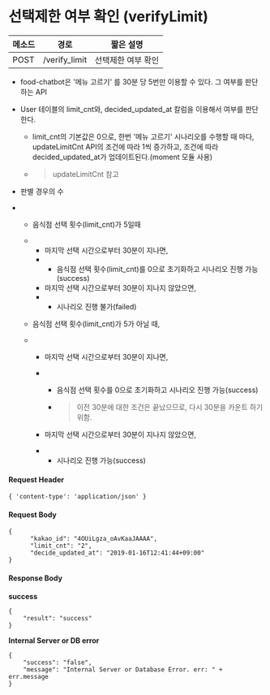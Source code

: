 # 선택제한 여부 확인 (verifyLimit)

| 메소드 | 경로          | 짧은 설명          |
| ------ | ------------- | ------------------ |
| POST   | /verify_limit | 선택제한 여부 확인 |

- food-chatbot은 '메뉴 고르기' 를 30분 당 5번만 이용할 수 있다. 그 여부를 판단하는 API

- User 테이블의 limit_cnt와, decided_updated_at 칼럼을 이용해서 여부를 판단한다.

  - limit_cnt의 기본값은 0으로, 한번 '메뉴 고르기' 시나리오를 수행할 때 마다, updateLimitCnt API의 조건에 따라 1씩 증가하고, 조건에 따라 decided_updated_at가 업데이트된다.(moment 모듈 사용)

  - > updateLimitCnt 참고

- 판별 경우의 수

- - 음식점 선택 횟수(limit_cnt)가 5일때

  - - 마지막 선택 시간으로부터 30분이 지나면,
    - - 음식점 선택 횟수(limit_cnt)를 0으로 초기화하고 시나리오 진행 가능(success)
    - 마지막 선택 시간으로부터 30분이 지나지 않았으면,
    - - 시나리오 진행 불가(failed)

  - 음식점 선택 횟수(limit_cnt)가 5가 아닐 때,

  - - 마지막 선택 시간으로부터 30분이 지나면,

    - - 음식점 선택 횟수를 0으로 초기화하고 시나리오 진행 가능(success)

      - > 이전 30분에 대한 조건은 끝났으므로, 다시 30분을 카운트 하기 위함.

    - 마지막 선택 시간으로부터 30분이 지나지 않았으면,

    - - 시나리오 진행 가능(success)

#### Request Header

```
{ 'content-type': 'application/json' }
```

#### Request Body

```
{
      "kakao_id": "4OUiLgza_oAvKaaJAAAA",
      "limit_cnt": "2",
      "decide_updated_at": "2019-01-16T12:41:44+09:00"
}
```

#### Response Body

**success**

```
{
    "result": "success"
}
```

**Internal Server or DB error**

```
{
	"success": "false", 
	"message": "Internal Server or Database Error. err: " + err.message
}
```





